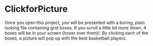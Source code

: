 # ClickforPicture

Once you open this project, you will be presented with a boring, plain looking file containing grid boxes. If you scroll a little bit more down, 4 boxes will be in your screen (hover over them)!. By clicking each of the boxes, a picture will pop up with the best basketball players. 
